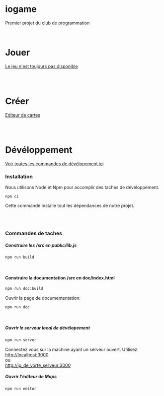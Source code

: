 # iogame
Premier projet du club de programmation

<br/>

# Jouer
[Le jeu n'est toujours pas disponible](https://raw.githack.com/MomoClubProg/iogame/master/public/index.html)

<br/><br/>

# Créer
[Editeur de cartes](https://raw.githack.com/MomoClubProg/iogame/master/editor/index.html)

<br/><br/>

# Dévéloppement

[Voir toutes les commandes de dévélopement ici](https://github.com/matiasvlevi/iogame/blob/c801ee2897833d216ef50f4f1bcd9aaed42dcb70/package.json#L6-L12)

### Installation
Nous utilisons Node et Npm pour accomplir des taches de dévéloppement.
```
npm ci
```
Cette commande installe tout les dépendances de notre projet.

<br/><br/>

### Commandes de taches




##### Construire les /src en public/lib.js

```sh
npm run build
```

<br/>

#### Construire la documentation /src en doc/index.html

```sh
npm run doc:build
```

Ouvrir la page de documententation:

```sh
npm run doc
```

<br/>


##### Ouvrir le serveur local de dévélopement

```sh
npm run server
```
Connectez vous sur la machine ayant un serveur ouvert. Utilisez:<br/>
[http://localhost:3000](http://localhost:3000)
<br/>
ou
<br/>
[http://ip_de_vorte_serveur:3000](http://ip_de_vorte_serveur:3000)


##### Ouvrir l'éditeur de Maps

```sh
npm run editor
```

<br/>

